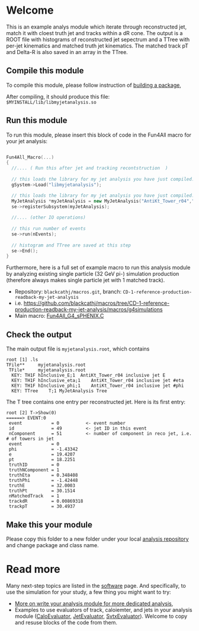 # Welcome

This is an example analys module which iterate through reconstructed jet, match it with cloest truth jet and tracks within a dR cone.
The output is a ROOT file with histograms of reconstructed jet sepectrum and a TTree with per-jet kinematics and matched truth jet kinematics. 
The matched track pT and Delta-R is also saved in an array in the TTree. 

## Compile this module 

To compile this module, please follow instruction of [building a package](https://wiki.bnl.gov/sPHENIX/index.php/Example_of_using_DST_nodes#Building_a_package), 

After compiling, it should produce this file: `$MYINSTALL/lib/libmyjetanalysis.so`

## Run this module

To run this module, please insert this block of code in the Fun4All macro for your jet analysis:
```c++

Fun4All_Macro(...)
{
  //.... ( Run this after jet and tracking recontstruction  )
  
  // this loads the library for my jet analysis you have just compiled. 
  gSystem->Load("libmyjetanalysis");

  // this loads the library for my jet analysis you have just compiled. 
  MyJetAnalysis *myJetAnalysis = new MyJetAnalysis("AntiKt_Tower_r04","AntiKt_Truth_r04","myjetanalysis.root");
  se->registerSubsystem(myJetAnalysis);
  
  //.... (other IO operations)
  
  // this run number of events
  se->run(nEvents);
 
  // histogram and TTree are saved at this step
  se->End();
}
```
Furthermore, here is a full set of example macro to run this analysis module 
by analyzing existing single particle (32 GeV pi-) simulation production 
(therefore always makes single particle jet with 1 matched track).
* Repository: `blackcathj/macros.git`, branch: `CD-1-reference-production-readback-my-jet-analysis`
* i.e. https://github.com/blackcathj/macros/tree/CD-1-reference-production-readback-my-jet-analysis/macros/g4simulations
* Main macro: [Fun4All_G4_sPHENIX.C](https://github.com/blackcathj/macros/blob/CD-1-reference-production-readback-my-jet-analysis/macros/g4simulations/Fun4All_G4_sPHENIX.C)

## Check the output

The main output file is `myjetanalysis.root`, which contains
```
root [1] .ls
TFile**		myjetanalysis.root	
 TFile*		myjetanalysis.root	
  KEY: TH1F	hInclusive_E;1	AntiKt_Tower_r04 inclusive jet E
  KEY: TH1F	hInclusive_eta;1	AntiKt_Tower_r04 inclusive jet #eta
  KEY: TH1F	hInclusive_phi;1	AntiKt_Tower_r04 inclusive jet #phi
  KEY: TTree	T;1	MyJetAnalysis Tree
```
The T tree contains one entry per reconstructed jet. Here is its first entry:
```
root [2] T->Show(0)
======> EVENT:0
 event           = 0          <- event number
 id              = 49         <- jet ID in this event
 nComponent      = 51         <- number of component in reco jet, i.e. # of towers in jet
 event           = 0
 phi             = -1.43342
 e               = 19.4207
 pt              = 18.2251
 truthID         = 0
 truthNComponent = 1
 truthEta        = 0.348408
 truthPhi        = -1.42448
 truthE          = 32.0003
 truthPt         = 30.1514
 nMatchedTrack   = 1
 trackdR         = 0.00869318
 trackpT         = 30.4937
```

## Make this your module

Please copy this folder to a new folder under your local [analysis repository](https://github.com/sPHENIX-Collaboration/analysis) and change package and class name. 

# Read more

Many next-step topics are listed in the [software](https://wiki.bnl.gov/sPHENIX/index.php/Software) page. And specifically, to use the simulation for your study, a few thing you might want to try:

* [More on write your analysis module for more dedicated analysis](https://wiki.bnl.gov/sPHENIX/index.php/Example_of_using_DST_nodes), 
* Examples to use evaluators of track, caloiemter, and jets in your analysis module ([CaloEvaluator](https://www.phenix.bnl.gov/WWW/sPHENIX/doxygen/html/dd/d59/classCaloEvaluator.html), [JetEvaluator](https://www.phenix.bnl.gov/WWW/sPHENIX/doxygen/html/d1/df4/classJetEvaluator.html), [SvtxEvaluator](https://www.phenix.bnl.gov/WWW/sPHENIX/doxygen/html/d6/d11/classSvtxEvaluator.html)). Welcome to copy and resuse blocks of the code from them.
